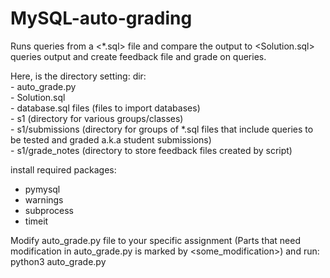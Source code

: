 # MySQL-auto-grading
Runs queries from a <*.sql> file and compare the output to <Solution.sql> queries output and create feedback file and grade on queries. 

Here, is the directory setting:
dir:\
    - auto_grade.py\
    - Solution.sql\
    - database.sql files (files to import databases)\
    - s1 (directory for various groups/classes)\
    - s1/submissions (directory for groups of *.sql files that include queries to be tested and graded a.k.a student submissions)\
    - s1/grade_notes (directory to store feedback files created by script)

install required packages:
  - pymysql
  - warnings
  - subprocess
  - timeit


Modify auto_grade.py file to your specific assignment (Parts that need modification in auto_grade.py is marked by <some_modification>) and run:\
  python3 auto_grade.py
